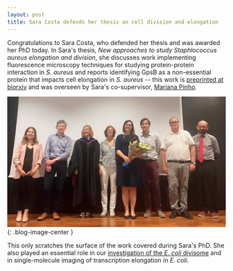 ```yaml
---
layout: post
title: Sara Costa defends her thesis on cell division and elongation
---
```


Congratulations to Sara Costa, who defended her thesis and was awarded her PhD today. In Sara's thesis, *New approaches to study Staphlococcus aureus elongation and division*, she discusses work implementing fluorescence microscopy techniques for studying protein-protein interaction in *S. aureus* and reports identifying GpsB as a non-essential protein that impacts cell elongation in *S. aureus* -- this work is [preprinted at biorxiv](https://doi.org/10.1101/2023.06.16.545294) and was overseen by Sara's co-supervisor, [Mariana Pinho](https://www.itqb.unl.pt/labs/bacterial-cell-biology).

![Sara Costa's thesis defense](/img/costa_defense.png){: .blog-image-center }

This only scratches the surface of the work covered during Sara's PhD. She also played an essential role in our [investigation of the *E. coli* divisome](https://www.nature.com/articles/s41467-023-39921-4) and in single-molecule imaging of transcription elongation in *E. coli*.